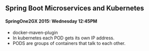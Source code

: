 ## Spring Boot Microservices and Kubernetes

#### SpringOne2GX 2015: Wednesday 12:45PM

* docker-maven-plugin
* In kubernetes each POD gets its own IP address.
* PODS are groups of containers that talk to each other.

